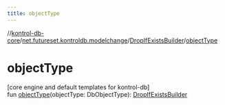 ```yaml
---
title: objectType
---
```

//[kontrol-db-core](../../../index.html)/[net.futureset.kontroldb.modelchange](../index.html)/[DropIfExistsBuilder](index.html)/[objectType](object-type.html)



# objectType



[core engine and default templates for kontrol-db]\
fun [objectType](object-type.html)(objectType: DbObjectType): [DropIfExistsBuilder](index.html)




